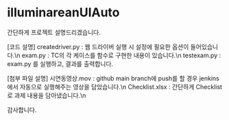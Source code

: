 # illuminareanUIAuto

간단하게 프로젝트 설명드리겠습니다.

[코드 설명] 
createdriver.py : 웹 드라이버 실행 시 설정에 필요한 옵션이 들어있습니다.\n
exam.py : TC의 각 케이스를 함수로 구현한 내용이 있습니다.\n
testexam.py : exam.py 를 실행하고, 결과를 출력합니다.

[첨부 파일 설명]
시연동영상.mov : github main branch에 push를 할 경우 jenkins에서 자동으로 실행해주는 영상을 담았습니다.\n
Checklist.xlsx : 간단하게 Checklist로 과제 내용을 담아냈습니다.\n

감사합니다.
